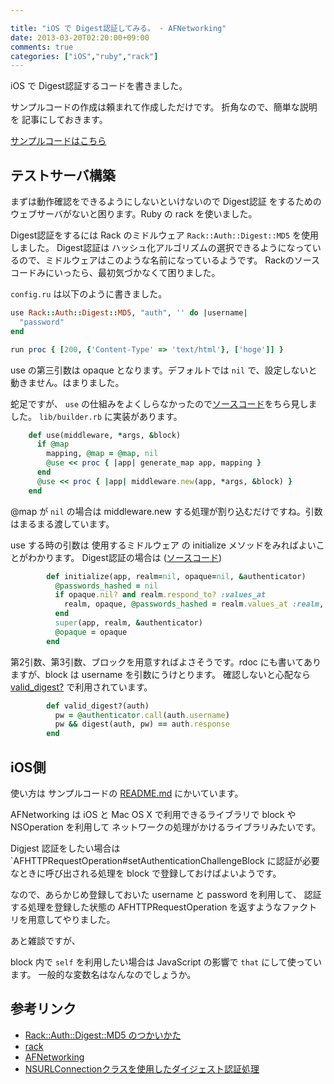 ```yaml
---

title: "iOS で Digest認証してみる。 - AFNetworking"
date: 2013-03-20T02:20:00+09:00
comments: true
categories: ["iOS","ruby","rack"]
---
```


iOS で Digest認証するコードを書きました。

サンプルコードの作成は頼まれて作成しただけです。
折角なので、簡単な説明を 記事にしておきます。

   [サンプルコードはこちら](https://github.com/eiel/Digest_Sample)

## テストサーバ構築

まずは動作確認をできるようにしないといけないので Digest認証 をするためのウェブサーバがないと困ります。Ruby の rack を使いました。

Digest認証をするには Rack のミドルウェア `Rack::Auth::Digest::MD5` を使用しました。
Digest認証は ハッシュ化アルゴリズムの選択できるようになっているので、ミドルウェアはこのような名前になっているようです。
Rackのソースコードみにいったら、最初気づかなくて困りました。

`config.ru` は以下のように書きました。

```ruby
use Rack::Auth::Digest::MD5, "auth", '' do |username|
  "password"
end

run proc { [200, {'Content-Type' => 'text/html'}, ['hoge']] }
```

use の第三引数は opaque となります。デフォルトでは `nil` で、設定しないと動きません。はまりました。

蛇足ですが、 `use` の仕組みをよくしらなかったので[ソースコード](https://github.com/rack/rack/blob/1.5.2/lib/rack/builder.rb#L81-L87)をちら見しました。
`lib/builder.rb` に実装があります。

```ruby
    def use(middleware, *args, &block)
      if @map
        mapping, @map = @map, nil
        @use << proc { |app| generate_map app, mapping }
      end
      @use << proc { |app| middleware.new(app, *args, &block) }
    end
```

@map が `nil` の場合は middleware.new する処理が割り込むだけですね。引数はまるまる渡しています。

use する時の引数は 使用するミドルウェア の initialize メソッドをみればよいことがわかります。
Digest認証の場合は ([ソースコード](https://github.com/rack/rack/blob/rack-1.5/lib/rack/auth/digest/md5.rb#L24-L31))

```ruby
        def initialize(app, realm=nil, opaque=nil, &authenticator)
          @passwords_hashed = nil
          if opaque.nil? and realm.respond_to? :values_at
            realm, opaque, @passwords_hashed = realm.values_at :realm, :opaque, :passwords_hashed
          end
          super(app, realm, &authenticator)
          @opaque = opaque
        end
```
第2引数、第3引数、ブロックを用意すればよさそうです。rdoc にも書いてありますが、block は username を引数にうけとります。
確認しないと心配なら [valid_digest?](https://github.com/rack/rack/blob/rack-1.5/lib/rack/auth/digest/md5.rb#L97-L100) で利用されています。

```ruby
        def valid_digest?(auth)
          pw = @authenticator.call(auth.username)
          pw && digest(auth, pw) == auth.response
        end
```

## iOS側

使い方は サンプルコードの [README.md](https://github.com/eiel/Digest_Sample) にかいています。

AFNetworking は iOS と Mac OS X で利用できるライブラリで block や NSOperation を利用して ネットワークの処理がかけるライブラリみたいです。

Digjest 認証をしたい場合は `AFHTTPRequestOperation#setAuthenticationChallengeBlock に認証が必要なときに呼び出される処理を block で登録しておけばよいようです。

なので、あらかじめ登録しておいた username と password を利用して、
認証する処理を登録した状態の AFHTTPRequestOperation を返すようなファクトリを用意してやりました。

あと雑談ですが、

block 内で `self` を利用したい場合は JavaScript の影響で `that` にして使っています。
一般的な変数名はなんなのでしょうか。


## 参考リンク

* [Rack::Auth::Digest::MD5 のつかいかた](http://d.hatena.ne.jp/dayflower/20120711/1342058487)
* [rack](https://github.com/rack/rack)
* [AFNetworking](https://github.com/AFNetworking/AFNetworking)
* [NSURLConnectionクラスを使用したダイジェスト認証処理](http://ch3cooh.hatenablog.jp/entry/20110513/1305264939) 
